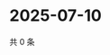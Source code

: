 # 2025-07-10

共 0 条

<!-- BEGIN ZHIHUQUESTIONS -->
<!-- 最后更新时间 Thu Jul 10 2025 00:12:28 GMT+0800 (China Standard Time) -->

<!-- END ZHIHUQUESTIONS -->
